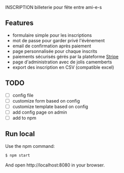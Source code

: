 INSCRIPTION
billeterie pour fête entre ami-e-s

## Features
- formulaire simple pour les inscriptions
- mot de passe pour garder privé l'évènement
- email de confirmation après paiement
- page personnalisée pour chaque inscrits
- paiements sécurisés gérés par la plateforme [Stripe](https://github.com/stripe/stripe-node)
- page d'administration avec de jolis camemberts
- export des inscription en CSV (compatible excel)

## TODO

- [ ] config file
- [ ] customize form based on config
- [ ] customize template based on config
- [ ] add config page on admin
- [ ] add to npm

## Run local

Use the npm command:
```bash
$ npm start
```

And open http://localhost:8080 in your browser.
